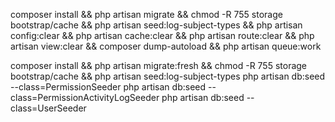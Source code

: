 composer install &&
php artisan migrate &&
chmod -R 755 storage bootstrap/cache &&
php artisan seed:log-subject-types &&
php artisan config:clear &&
php artisan cache:clear &&
php artisan route:clear &&
php artisan view:clear &&
composer dump-autoload && 
php artisan queue:work


composer install &&
php artisan migrate:fresh &&
chmod -R 755 storage bootstrap/cache &&
php artisan seed:log-subject-types
php artisan db:seed --class=PermissionSeeder
php artisan db:seed --class=PermissionActivityLogSeeder
php artisan db:seed --class=UserSeeder 
